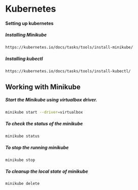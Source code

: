 # Kubernetes

#### Setting up kubernetes
##### Installing Minikube
```bash
https://kubernetes.io/docs/tasks/tools/install-minikube/
```
##### Installing kubectl
```bash
https://kubernetes.io/docs/tasks/tools/install-kubectl/
```

## Working with Minikube
##### Start the Minikube using virtualbox driver.
```bash
minikube start --driver=virtualbox
```

##### To check the status of the minikube
```bash
minikube status
```

##### To stop the running minikube
```bash
minikube stop
```

##### To cleanup the local state of minikube
```bash
minikube delete
```
